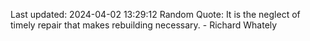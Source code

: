 Last updated: 2024-04-02 13:29:12
Random Quote: It is the neglect of timely repair that makes rebuilding necessary. - Richard Whately
